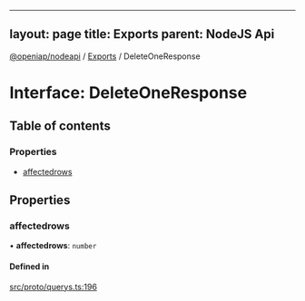 
---
layout: page
title: Exports
parent: NodeJS Api
---
[@openiap/nodeapi](../README.md) / [Exports](../modules.md) / DeleteOneResponse

# Interface: DeleteOneResponse

## Table of contents

### Properties

- [affectedrows](DeleteOneResponse.md#affectedrows)

## Properties

### affectedrows

• **affectedrows**: `number`

#### Defined in

[src/proto/querys.ts:196](https://github.com/openiap/nodeapi/blob/a6b5438/src/proto/querys.ts#L196)
